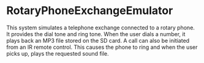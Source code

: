 # RotaryPhoneExchangeEmulator
This system simulates a telephone exchange connected to a rotary phone.  It provides the dial tone and ring tone.  When the user dials a number, it plays back an MP3 file stored on the SD card.  A call can also be initiated from an IR remote control.  This causes the phone to ring and when the user picks up, plays the requested sound file. 
